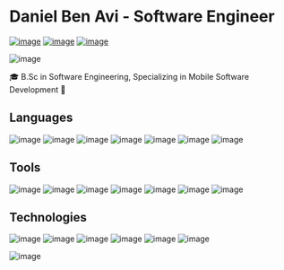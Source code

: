 <!--
**DanielBenAvi/DanielBenAvi** is a ✨ _special_ ✨ repository because its `README.md` (this file) appears on your GitHub profile.

Here are some ideas to get you started:

- 🔭 I’m currently working on ...
- 🌱 I’m currently learning ...
- 👯 I’m looking to collaborate on ...
- 🤔 I’m looking for help with ...
- 💬 Ask me about ...
- 📫 How to reach me: ...
- 😄 Pronouns: ...
- ⚡ Fun fact: ...
-->

# Daniel Ben Avi - Software Engineer

[![image](https://img.shields.io/badge/LinkedIn-FFD43B?style=for-the-badge&logo=linkedin&logoColor=blue&color=white)](https://www.linkedin.com/in/daniel-ben-avi-1b1b3b1b3/)
[![image](https://img.shields.io/badge/GitHub-FFD43B?style=for-the-badge&logo=github&logoColor=white&color=black)]() 
[![image](https://img.shields.io/badge/Email-FFD43B?style=for-the-badge&logo=gmail&logoColor=white&color=red)](daniel.ben.avi@gmail.com)

![image](https://github-profile-summary-cards.vercel.app/api/cards/repos-per-language?username=DanielBenAvi&theme=github_dark)


🎓 B.Sc in Software Engineering, Specializing in Mobile Software Development 📱


## Languages
<!-- pyhon, java, c, c++, c#, dart, swift -->
![image](https://img.shields.io/badge/Python-FFD43B?style=for-the-badge&logo=python&logoColor=white&color=blue)
![image](https://img.shields.io/badge/JAVA-ED8B00?style=for-the-badge&logo=openjdk&logoColor=white)
![image](https://img.shields.io/badge/C-FFD43B?style=for-the-badge&logo=c&logoColor=darkblue&color=grey)
![image](https://img.shields.io/badge/C++-FFD43B?style=for-the-badge&logo=c%2B%2B&logoColor=darkblue&color=grey)
![image](https://img.shields.io/badge/C%23-FFD43B?style=for-the-badge&logo=c-sharp&logoColor=white&color=blue)
![image](https://img.shields.io/badge/Dart-FFD43B?style=for-the-badge&logo=dart&logoColor=darkblue&color=blue)
![image](https://img.shields.io/badge/Swift-FFD43B?style=for-the-badge&logo=swift&logoColor=white&color=orange)

## Tools
<!-- android, flutter, ios, spring, pygame, flask, unity-->
![image](https://img.shields.io/badge/Android-FFD43B?style=for-the-badge&logo=android&logoColor=white&color=green)
![image](https://img.shields.io/badge/Flutter-FFD43B?style=for-the-badge&logo=flutter&logoColor=darkblue&color=blue)
![image](https://img.shields.io/badge/iOS-FFD43B?style=for-the-badge&logo=ios&logoColor=white&color=orange)
![image](https://img.shields.io/badge/Spring-FFD43B?style=for-the-badge&logo=spring&logoColor=white&color=green)
![image](https://img.shields.io/badge/Pygame-FFD43B?style=for-the-badge&logo=pygame&logoColor=white&color=blue)
![image](https://img.shields.io/badge/Flask-FFD43B?style=for-the-badge&logo=flask&logoColor=white&color=blue)
![image](https://img.shields.io/badge/Unity-FFD43B?style=for-the-badge&logo=unity&logoColor=white&color=black)

## Technologies
<!-- git, docker, firebase, mysql, sqlite, mongodb -->
![image](https://img.shields.io/badge/Git-FFD43B?style=for-the-badge&logo=git&logoColor=white&color=red)
![image](https://img.shields.io/badge/Docker-FFD43B?style=for-the-badge&logo=docker&logoColor=white&color=blue)
![image](https://img.shields.io/badge/Firebase-FFD43B?style=for-the-badge&logo=firebase&logoColor=white&color=orange)
![image](https://img.shields.io/badge/MySQL-FFD43B?style=for-the-badge&logo=mysql&logoColor=white&color=blue)
![image](https://img.shields.io/badge/SQLite-FFD43B?style=for-the-badge&logo=sqlite&logoColor=white&color=blue)
![image](https://img.shields.io/badge/MongoDB-FFD43B?style=for-the-badge&logo=mongodb&logoColor=white&color=green)



![image](https://github-profile-summary-cards.vercel.app/api/cards/profile-details?username=DanielBenAvi&theme=github_dark)

